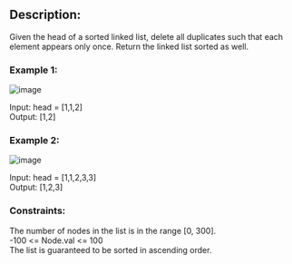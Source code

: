 ## Description:  
Given the head of a sorted linked list, delete all duplicates such that each element appears only once. Return the linked list sorted as well.
  
 

### Example 1:  

![image](https://user-images.githubusercontent.com/56119216/180642563-a28860ae-e37e-4701-9153-6bf39f8f2f44.png)
  
Input: head = [1,1,2]  
Output: [1,2]  
### Example 2:  
![image](https://user-images.githubusercontent.com/56119216/180642566-aefc3f81-0447-4e93-8762-2d0a8d124ce8.png)
  

Input: head = [1,1,2,3,3]  
Output: [1,2,3]  
 

### Constraints:  

The number of nodes in the list is in the range [0, 300].  
-100 <= Node.val <= 100  
The list is guaranteed to be sorted in ascending order.  
